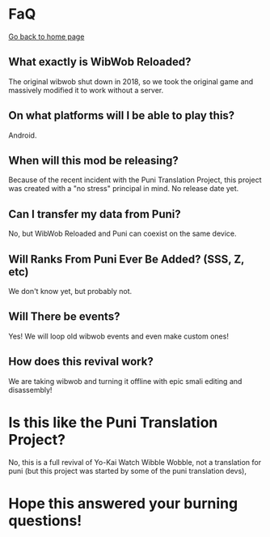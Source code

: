 # FaQ
[Go back to home page](https://supertavor.github.io/WibWobReloaded/)
## What exactly is WibWob Reloaded?
The original wibwob shut down in 2018, so we took the original game and massively modified it to work without a server.
## On what platforms will I be able to play this?
Android.
## When will this mod be releasing?
Because of the recent incident with the Puni Translation Project, this project was created with a "no stress" principal in mind. No release date yet.
## Can I transfer my data from Puni?
No, but WibWob Reloaded and Puni can coexist on the same device.
## Will Ranks From Puni Ever Be Added? (SSS, Z, etc)
We don't know yet, but probably not.
## Will There be events?
Yes! We will loop old wibwob events and even make custom ones!
## How does this revival work?
We are taking wibwob and turning it offline with epic smali editing and disassembly!
# Is this like the Puni Translation Project?
No, this is a full revival of Yo-Kai Watch Wibble Wobble, not a translation for puni (but this project was started by some of the puni translation devs),

# Hope this answered your burning questions!
